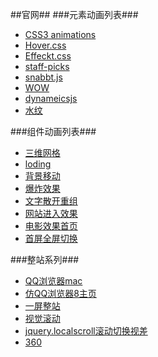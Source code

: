 ##官网##
###元素动画列表###
* [CSS3 animations](http://anicollection.github.io/?utm_source=next.36kr.com#/)
* [Hover.css](http://ianlunn.github.io/Hover/)
* [Effeckt.css](http://h5bp.github.io/Effeckt.css/)
* [staff-picks](https://www.animatron.com/explore/staff-picks)
* [snabbt.js](http://daniel-lundin.github.io/snabbt.js/)
* [WOW](http://mynameismatthieu.com/WOW/)
* [dynameicsjs](http://dynamicsjs.com/)
* [水纹](http://www.jq22.com/yanshi8100)

###组件动画列表###
* [三维网格](http://www.jq22.com/yanshi7612)
* [loding](http://www.jq22.com/yanshi6675)
* [背景移动](http://www.jq22.com/yanshi6473)
* [爆炸效果](http://www.jq22.com/yanshi6272)
* [文字散开重组](http://www.jq22.com/yanshi6063)
* [网站进入效果](http://www.jq22.com/yanshi4018)
* [电影效果首页](http://www.jq22.com/yanshi4013)
* [首屏全屏切换](http://www.jq22.com/yanshi3521)

###整站系列###
* [QQ浏览器mac](http://www.jq22.com/yanshi2590)
* [仿QQ浏览器8主页](http://www.jq22.com/yanshi2549)
* [一屏整站](http://www.jq22.com/yanshi3138)
* [视觉滚动](http://www.jq22.com/yanshi1799)
* [jquery.localscroll滚动切换视差](http://www.jq22.com/yanshi1665)
* [360](http://www.jq22.com/yanshi1454)